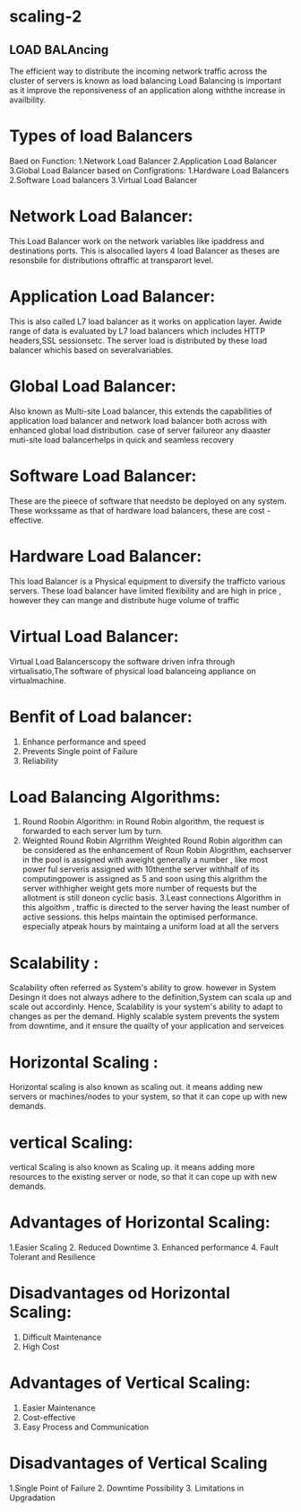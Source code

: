 # scaling-2
## LOAD BALAncing
The efficient way to distribute the incoming network  traffic across the cluster of servers is known as load balancing
Load Balancing is important as it improve the reponsiveness of an application along withthe increase in availbility.
# Types of load Balancers
Baed on Function:
  1.Network Load Balancer
  2.Application Load Balancer
  3.Global Load Balancer
based on Configrations:
  1.Hardware Load Balancers
  2.Software Load balancers
  3.Virtual Load Balancer
  # Network Load Balancer:
This Load Balancer work on the network variables like ipaddress and destinations ports.
This is alsocalled layers 4 load Balancer as theses are resonsbile for distributions oftraffic at transparort level.
  # Application Load Balancer:
  This is also called L7 load balancer as it works on application layer. Awide range of data is evaluated by L7 load balancers which includes HTTP headers,SSL sessionsetc. The server load is distributed by these load balancer whichis based on severalvariables.
  # Global Load Balancer:
 Also known as Multi-site Load balancer, this extends the capabilities of application load balancer and network load balancer both across with enhanced global load distribution.
  case  of server failureor any diaaster muti-site load balancerhelps in quick and seamless recovery
  # Software Load Balancer:
  These are the pieece of software that needsto be deployed on any system. These workssame as that of hardware load balancers, these are cost -effective.
  # Hardware Load Balancer:
  This load Balancer is a Physical equipment to diversify the trafficto various servers.
  These load balancer have limited flexibility and are high in price , however they can mange and distribute huge volume of traffic
  # Virtual Load Balancer:
  Virtual Load Balancerscopy the software driven infra through virtualisatio,The software of physical load balanceing appliance on virtualmachine.
  #  Benfit of Load balancer:
  1. Enhance performance and speed
  2. Prevents Single point of Failure
  3. Reliability
# Load Balancing  Algorithms:
1. Round Roobin Algorithm:
in Round Robin algorithm, the request is forwarded to each server lum by turn.
2. Weighted Round Robin  Algrrithm
Weighted Round Robin algorithm can be considered as the enhancement of Roun Robin Alogrithm, eachserver in the pool is assigned with aweight generally a number , like most power ful serveris assigned with 10thenthe server withhalf of its computingpower is assigned as 5 and soon using this algrithm the server withhigher weight gets more number of requests but the allotment is still doneon cyclic basis.
3.Least connections Algorithm
in this algoithm , traffic is directed to the server having the least number of active sessions. this helps maintain the  optimised performance. especially atpeak hours by maintaing a uniform load at all the servers
# Scalability :
Scalability often referred as System's ability to grow. however in System Desingn it does not always adhere to the definition,System can scala up and scale out accordinly.
Hence, Scalability is your system's ability to adapt to changes as per the demand.
Highly scalable system prevents the system from downtime, and it ensure the quailty of your application and serveices
# Horizontal Scaling :
Horizontal scaling is also known as scaling out.
it means adding new servers or machines/nodes to your system, so that it can cope up with new demands.
# vertical Scaling:
vertical Scaling is  also known as Scaling up.
it means adding more resources to the existing server or node, so that it can cope up with new demands.
# Advantages of Horizontal Scaling:
1.Easier Scaling
2. Reduced Downtime
3. Enhanced performance
4. Fault Tolerant and Resilience
# Disadvantages od Horizontal Scaling:
1. Difficult Maintenance
2. High Cost
# Advantages of Vertical Scaling:
1. Easier Maintenance
2. Cost-effective
3. Easy Process and Communication
# Disadvantages of Vertical Scaling
1.Single Point of Failure
2. Downtime Possibility
3. Limitations in Upgradation
  
